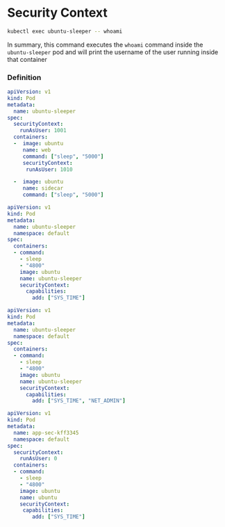 # Security Context

```bash
kubectl exec ubuntu-sleeper -- whoami
```

In summary, this command executes the `whoami` command inside the `ubuntu-sleeper` pod and will print the username of the user running inside that container

### Definition

```yaml
apiVersion: v1
kind: Pod
metadata:
  name: ubuntu-sleeper
spec:
  securityContext:
    runAsUser: 1001
  containers:
  -  image: ubuntu
     name: web
     command: ["sleep", "5000"]
     securityContext:
      runAsUser: 1010

  -  image: ubuntu
     name: sidecar
     command: ["sleep", "5000"]
```

```yaml
apiVersion: v1
kind: Pod
metadata:
  name: ubuntu-sleeper
  namespace: default
spec:
  containers:
  - command:
    - sleep
    - "4800"
    image: ubuntu
    name: ubuntu-sleeper
    securityContext:
      capabilities:
        add: ["SYS_TIME"]
```

```yaml
apiVersion: v1
kind: Pod
metadata:
  name: ubuntu-sleeper
  namespace: default
spec:
  containers:
  - command:
    - sleep
    - "4800"
    image: ubuntu
    name: ubuntu-sleeper
    securityContext:
      capabilities:
        add: ["SYS_TIME", "NET_ADMIN"]
```

```yaml
apiVersion: v1
kind: Pod
metadata:
  name: app-sec-kff3345
  namespace: default
spec:
  securityContext:
    runAsUser: 0
  containers:
  - command:
    - sleep
    - "4800"
    image: ubuntu
    name: ubuntu
    securityContext:
     capabilities:
        add: ["SYS_TIME"]
```
